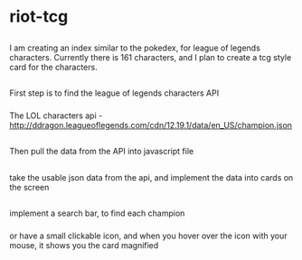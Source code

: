 # riot-tcg

##
I am creating an index similar to the pokedex, for league of legends characters. Currently there is 161 characters, and I plan to create a tcg style card for the characters.

##
First step is to find the league of legends characters API
###
The LOL characters api - http://ddragon.leagueoflegends.com/cdn/12.19.1/data/en_US/champion.json

##
Then pull the data from the API into javascript file

##
take the usable json data from the api, and implement the data into cards on the screen

##
implement a search bar, to find each champion
###
or have a small clickable icon, and when you hover over the icon with your mouse, it shows you the card magnified

